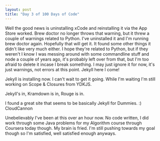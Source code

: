 ```yaml
---
layout: post
title: "Day 3 of 100 Days of Code"
---
```


Well the good news is uninstalling xCode and reinstalling it via the App Store worked. Brew doctor no longer throws that warning, but it threw a couple of warnings related to Python. I've uninstalled it and I'm running brew doctor again. Hopefully that will get it. It found some other things it didn't like very much either. I hope they're related to Python, but if they weren't I know I was messing around with some commandline stuff and node a couple of years ago, it's probably left over from that, but I'm too afraid to delete it incase I break something. I may just ignore it for now, it's just warnings, not errors at this point. Jekyll here I come!


Jekyll is installing now. I can't wait to get it going. While I'm waiting I'm still working on Scope &amp; Closures from YDKJS.

Jekyll's in, Kramdown is in, Rouge is in.


I found a great site that seems to be basically Jekyll for Dummies. :) CloudCannon


Unebelievably I've been at this over an hour now. No code written, I did work through some Java problems for my Algorithm course through Coursera today though. My brain is fried. I'm still pushing towards my goal though so I'm satisfied, well satisfied enough anyways.
